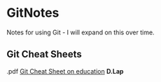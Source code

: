 # GitNotes
Notes for using Git - I will expand on this over time.



## Git Cheat Sheets 

.pdf [Git Cheat Sheet on education](https://education.github.com/git-cheat-sheet-education.pdf) **D.Lap**
